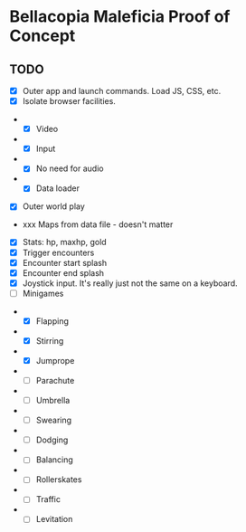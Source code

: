 # Bellacopia Maleficia Proof of Concept

## TODO

- [x] Outer app and launch commands. Load JS, CSS, etc.
- [x] Isolate browser facilities.
- - [x] Video
- - [x] Input
- - [x] No need for audio
- - [x] Data loader
- [x] Outer world play
- xxx Maps from data file - doesn't matter
- [x] Stats: hp, maxhp, gold
- [x] Trigger encounters
- [x] Encounter start splash
- [x] Encounter end splash
- [x] Joystick input. It's really just not the same on a keyboard.
- [ ] Minigames
- - [x] Flapping
- - [x] Stirring
- - [x] Jumprope
- - [ ] Parachute
- - [ ] Umbrella
- - [ ] Swearing
- - [ ] Dodging
- - [ ] Balancing
- - [ ] Rollerskates
- - [ ] Traffic
- - [ ] Levitation
